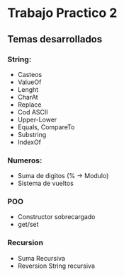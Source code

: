 # Trabajo Practico 2

## Temas desarrollados

### String:
* Casteos
* ValueOf
* Lenght
* CharAt
* Replace
* Cod ASCII
* Upper-Lower
* Equals, CompareTo
* Substring
* IndexOf

### Numeros:
* Suma de digitos (% -> Modulo)
* Sistema de vueltos

### POO
* Constructor sobrecargado
* get/set

### Recursion
* Suma Recursiva
* Reversion String recursiva
